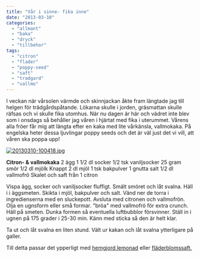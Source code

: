 ```yaml
---
title: "Vår i sinne- fika inne"
date: "2013-03-10"
categories: 
  - "allmant"
  - "baka"
  - "dryck"
  - "tillbehor"
tags: 
  - "citron"
  - "flader"
  - "poppy-seed"
  - "saft"
  - "tradgard"
  - "vallmo"
---
```


I veckan när vårsolen värmde och skinnjackan åkte fram längtade jag till helgen för trädgårdspåtande. Lökarna skulle i jorden, gräsmattan skulle räfsas och vi skulle fika utomhus. När nu dagen är här och vädret inte blev som i onsdags så behåller jag våren i hjärtat med fika i uterummet. Vårens alla fröer får mig att längta efter en kaka med lite vårkänsla, vallmokaka. På engelska heter dessa ljuvlingar poppy seeds och det är väl just det vi vill, att våren ska poppa upp!

[![20130310-100418.jpg](/static/img/20130310-100418.jpg)](http://import.local/wp-content/uploads/2013/03/20130310-100418.jpg)

**Citron- & vallmokaka** 2 ägg 1 1/2 dl socker 1/2 tsk vaniljsocker 25 gram smör 1/2 dl mjölk Knappt 2 dl mjöl 1 tsk bakpulver 1 gnutta salt 1/2 dl vallmofrö Skalet och saft från 1 citron

Vispa ägg, socker och vaniljsocker fluffigt. Smält smöret och låt svalna. Häll i i äggsmeten. Skikta i mjöl, bakpulver och salt. Vänd ner de torra i ingredienserna med en sluckepott. Avsluta med citronen och vallmofrön. Olja en ugnsform eller små formar. "bröa" med vallmofrö för extra crunch. Häll på smeten. Dunka formen så eventuella luftbubblor försvinner. Ställ in i ugnen på 175 grader i 25-30 min. Känn med sticka så den är helt klar.

Ta ut och låt svalna en liten stund. Vält ur kakan och låt svalna ytterligare på galler.

Till detta passar det ypperligt med [hemgjord lemonad](http://hd.se/mat/2013/01/04/hemgjord-citronlemonad/) eller [fläderblomssaft.](http://import.local/2012/06/28/flader/)
